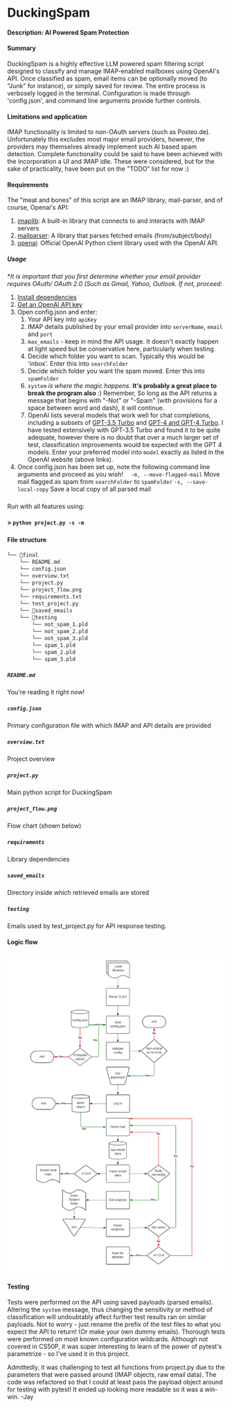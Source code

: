 # DuckingSpam
#### Description: AI Powered Spam Protection

#### Summary
DuckingSpam is a highly effective LLM powered spam filtering script designed to classify and manage IMAP-enabled mailboxes using OpenAI's API.  Once classified as spam, email items can be optionally moved (to "Junk" for instance), or simply saved for review.  The entire process is verbosely logged in the terminal.  Configuration is made through 'config.json', and command line arguments provide further controls.

#### Limitations and application
IMAP functionality is limited to non-OAuth servers (such as Posteo.de).  Unfortunately this excludes most major email providers, however, the providers may themselves already implement such AI based spam detection.  Complete functionality could be said to have been achieved with the incorporation a UI and IMAP idle.  These were considered, but for the sake of practicality, have been put on the "TODO" list for now :)


#### Requirements
The "meat and bones" of this script are an IMAP library, mail-parser, and of course, Openai's API:
1. [imaplib](https://docs.python.org/3/library/imaplib.html, 'IMAP4 protocol client'): A built-in library that connects to and interacts with IMAP servers
2. [mailparser](https://pypi.org/project/mail-parser/, 'mail-parser 3.15.0'): A library that parses fetched emails (from/subject/body)
3. [openai](https://platform.openai.com/docs/api-reference?lang=python, 'OpenAI API'): Official OpenAI Python client library used with the OpenAI API.

##### Usage
**It is important that you first determine whether your email provider requires OAuth/ OAuth 2.0 (Such as Gmail, Yahoo, Outlook.  If not, proceed:*
1. [Install dependencies](.requirements.txt)
2. [Get an OpenAI API key](https://platform.openai.com/docs/quickstart?context=python)
3. Open config.json and enter:
   1. Your API key into `apiKey`
   2. IMAP details published by your email provider into `serverName`, `email` and `port`
   3. `max_emails` - keep in mind the API usage.  It doesn't exactly happen at light speed but be conservative here, particularly when testing.
   4. Decide which folder you want to scan.  Typically this would be 'inbox'.  Enter this into `searchFolder`
   5. Decide which folder you want the spam moved.  Enter this into `spamFolder`
   6. `system` *is where the magic happens*.  **It's probably a great place to break the program also** :)  Remember, So long as the API returns a message that begins with "-Not" or "-Spam" (with provisions for a space between word and dash), it will continue.
   7. OpenAI lists several models that work well for chat completions, including a subsets of [GPT-3.5 Turbo](https://platform.openai.com/docs/models/gpt-3-5-turbo) and [GPT-4 and GPT-4 Turbo](https://platform.openai.com/docs/models/gpt-4-and-gpt-4-turbo).  I have tested extensively with GPT-3.5 Turbo and found it to be quite adequate, however there is no doubt that over a much larger set of test, classification improvements would be expected with the GPT 4 models. Enter your preferred model into `model` exactly as listed in the OpenAI website (above links).
4. Once config.json has been set up, note the following command line arguments and proceed as you wish!
`  -m, --move-flagged-mail`
Move mail flagged as spam from `searchFolder` to `spamFolder`
`-s, --save-local-copy`
Save a local copy of all parsed mail
###
Run with all features using:
#### > `python project.py -s -m`
###
#### File structure
```
└── 📁final
    └── README.md
    └── config.json
    └── overview.txt
    └── project.py
    └── project_flow.png
    └── requirements.txt
    └── test_project.py
    └── 📁saved_emails
    └── 📁testing
        └── not_spam_1.pld
        └── not_spam_2.pld
        └── not_spam_3.pld
        └── spam_1.pld
        └── spam_2.pld
        └── spam_3.pld
```

##### `README.md`
You're reading it right now!
##### `config.json`
Primary configuration file with which IMAP and API details are provided
##### `overview.txt`
Project overview
##### `project.py`
Main python script for DuckingSpam
##### `project_flow.png`
Flow chart (shown below)
##### `requirements`
Library dependencies
##### `saved_emails`
Directory inside which retrieved emails are stored
##### `testing`
Emails used by test_project.py for API response testing.

#### Logic flow
![Logic flow](project_flow.png)

#### Testing
Tests were performed on the API using saved payloads (parsed emails).  Altering the `system` message, thus changing the sensitivity or method of classification will undoubtably affect further test results ran on similar payloads.  Not to worry - just rename the prefix of the test files to what you expect the API to return!  (Or make your own dummy emails).  Thorough tests were performed on most known configuration wildcards.  Although not covered in CS50P, it was super interesting to learn of the power of pytest's parametrize - so I've used it in this project.

Admittedly, it was challenging to test all functions from project.py due to the parameters that were passed around (IMAP objects, raw email data).  The code was refactored so that I could at least pass the payload object around for testing with pytest!  It ended up looking more readable so it was a win-win. -Jay
